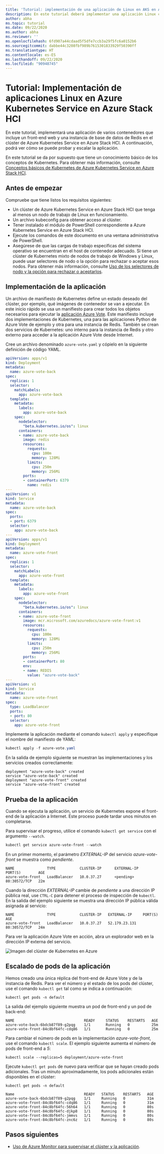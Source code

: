 ```yaml
---
title: 'Tutorial: implementación de una aplicación de Linux en AKS en Azure Stack HCI'
description: En este tutorial deberá implementar una aplicación Linux con varios contenedores en el clúster mediante una imagen personalizada que se almacena en Azure Container Registry.
author: abha
ms.topic: tutorial
ms.date: 09/22/2020
ms.author: abha
ms.reviewer: ''
ms.openlocfilehash: 6fd907a44cdaad5f5dfe7ccb3a29f5fc6a0152b6
ms.sourcegitcommit: dabbe44c3208fbf989b7615301833929f50390ff
ms.translationtype: HT
ms.contentlocale: es-ES
ms.lasthandoff: 09/22/2020
ms.locfileid: "90948745"
---
```

# <a name="tutorial-deploy-linux-applications-in-azure-kubernetes-service-on-azure-stack-hci"></a>Tutorial: Implementación de aplicaciones Linux en Azure Kubernetes Service en Azure Stack HCI

En este tutorial, implementará una aplicación de varios contenedores que incluye un front-end web y una instancia de base de datos de Redis en el clúster de Azure Kubernetes Service en Azure Stack HCI. A continuación, podrá ver cómo se puede probar y escalar la aplicación. 

En este tutorial se da por supuesto que tiene un conocimiento básico de los conceptos de Kubernetes. Para obtener más información, consulte [Conceptos básicos de Kubernetes de Azure Kubernetes Service en Azure Stack HCI](kubernetes-concepts.md).

## <a name="before-you-begin"></a>Antes de empezar

Compruebe que tiene listos los requisitos siguientes:

* Un clúster de Azure Kubernetes Service en Azure Stack HCI que tenga al menos un nodo de trabajo de Linux en funcionamiento. 
* Un archivo kubeconfig para obtener acceso al clúster.
* Tener instalado el módulo de PowerShell correspondiente a Azure Kubernetes Service en Azure Stack HCI.
* Ejecute los comandos de este documento en una ventana administrativa de PowerShell.
* Asegúrese de que las cargas de trabajo específicas del sistema operativo se encuentran en el host de contenedor adecuado. Si tiene un clúster de Kubernetes mixto de nodos de trabajo de Windows y Linux, puede usar selectores de nodo o la opción para rechazar o aceptar esos nodos. Para obtener más información, consulte [Uso de los selectores de nodo y la opción para rechazar o aceptarlos](adapt-apps-mixed-os-clusters.md).

## <a name="deploy-the-application"></a>Implementación de la aplicación

Un archivo de manifiesto de Kubernetes define un estado deseado del clúster, por ejemplo, qué imágenes de contenedor se van a ejecutar. En este inicio rápido se usa un manifiesto para crear todos los objetos necesarios para ejecutar la [aplicación Azure Vote](https://github.com/Azure-Samples/azure-voting-app-redis). Este manifiesto incluye dos implementaciones de Kubernetes, una para las aplicaciones Python de Azure Vote de ejemplo y otra para una instancia de Redis. También se crean dos servicios de Kubernetes: uno interno para la instancia de Redis y otro externo para acceder a la aplicación Azure Vote desde Internet.

Cree un archivo denominado `azure-vote.yaml` y cópielo en la siguiente definición de código YAML.

```yaml
apiVersion: apps/v1
kind: Deployment
metadata:
  name: azure-vote-back
spec:
  replicas: 1
  selector:
    matchLabels:
      app: azure-vote-back
  template:
    metadata:
      labels:
        app: azure-vote-back
    spec:
      nodeSelector:
        "beta.kubernetes.io/os": linux
      containers:
      - name: azure-vote-back
        image: redis
        resources:
          requests:
            cpu: 100m
            memory: 128Mi
          limits:
            cpu: 250m
            memory: 256Mi
        ports:
        - containerPort: 6379
          name: redis
---
apiVersion: v1
kind: Service
metadata:
  name: azure-vote-back
spec:
  ports:
  - port: 6379
  selector:
    app: azure-vote-back
---
apiVersion: apps/v1
kind: Deployment
metadata:
  name: azure-vote-front
spec:
  replicas: 1
  selector:
    matchLabels:
      app: azure-vote-front
  template:
    metadata:
      labels:
        app: azure-vote-front
    spec:
      nodeSelector:
        "beta.kubernetes.io/os": linux
      containers:
      - name: azure-vote-front
        image: mcr.microsoft.com/azuredocs/azure-vote-front:v1
        resources:
          requests:
            cpu: 100m
            memory: 128Mi
          limits:
            cpu: 250m
            memory: 256Mi
        ports:
        - containerPort: 80
        env:
        - name: REDIS
          value: "azure-vote-back"
---
apiVersion: v1
kind: Service
metadata:
  name: azure-vote-front
spec:
  type: LoadBalancer
  ports:
  - port: 80
  selector:
    app: azure-vote-front
```

Implemente la aplicación mediante el comando `kubectl apply` y especifique el nombre del manifiesto de YAML:

```PowerShell
kubectl apply -f azure-vote.yaml
```

En la salida de ejemplo siguiente se muestran las implementaciones y los servicios creados correctamente:

```output
deployment "azure-vote-back" created
service "azure-vote-back" created
deployment "azure-vote-front" created
service "azure-vote-front" created
```

## <a name="test-the-application"></a>Prueba de la aplicación

Cuando se ejecuta la aplicación, un servicio de Kubernetes expone el front-end de la aplicación a Internet. Este proceso puede tardar unos minutos en completarse.

Para supervisar el progreso, utilice el comando `kubectl get service` con el argumento `--watch`.

```PowerShell
kubectl get service azure-vote-front --watch
```

En un primer momento, el parámetro *EXTERNAL-IP* del servicio *azure-vote-front* se muestra como *pendiente*.

```output
NAME               TYPE           CLUSTER-IP      EXTERNAL-IP   PORT(S)        AGE
azure-vote-front   LoadBalancer   10.0.37.27      <pending>     80:30572/TCP   22m
```

Cuando la dirección *EXTERNAL-IP* cambie de *pendiente* a una dirección IP pública real, use `CTRL-C` para detener el proceso de inspección de `kubectl`. En la salida del ejemplo siguiente se muestra una dirección IP pública válida asignada al servicio:

```output
NAME               TYPE           CLUSTER-IP   EXTERNAL-IP     PORT(S)        AGE
azure-vote-front   LoadBalancer   10.0.37.27   52.179.23.131   80:30572/TCP   24m
```

Para ver la aplicación Azure Vote en acción, abra un explorador web en la dirección IP externa del servicio.

![Imagen del clúster de Kubernetes en Azure](media/deploy-linux-application/azure-vote.png)

## <a name="scale-application-pods"></a>Escalado de pods de la aplicación

Hemos creado una única réplica del front-end de Azure Vote y de la instancia de Redis. Para ver el número y el estado de los pods del clúster, use el comando `kubectl get` tal como se indica a continuación:

```console
kubectl get pods -n default
```

La salida del ejemplo siguiente muestra un pod de front-end y un pod de back-end:

```
NAME                                READY     STATUS    RESTARTS   AGE
azure-vote-back-6bdcb87f89-g2pqg    1/1       Running   0          25m
azure-vote-front-84c8bf64fc-cdq86   1/1       Running   0          25m
```

Para cambiar el número de pods en la implementación *azure-vote-front*, use el comando `kubectl scale`. El ejemplo siguiente aumenta el número de pods de front-end a *5*:

```console
kubectl scale --replicas=5 deployment/azure-vote-front
```

Ejecute `kubectl get pods` de nuevo para verificar que se hayan creado pods adicionales. Tras un minuto aproximadamente, los pods adicionales están disponibles en el clúster:

```console
kubectl get pods -n default

Name                                READY   STATUS    RESTARTS   AGE
azure-vote-back-6bdcb87f89-g2pqg    1/1     Running   0          31m
azure-vote-front-84c8bf64fc-cdq86   1/1     Running   0          31m
azure-vote-front-84c8bf64fc-56h64   1/1     Running   0          80s
azure-vote-front-84c8bf64fc-djkp8   1/1     Running   0          80s
azure-vote-front-84c8bf64fc-jmmvs   1/1     Running   0          80s
azure-vote-front-84c8bf64fc-znc6z   1/1     Running   0          80s
```

## <a name="next-steps"></a>Pasos siguientes

* [Uso de Azure Monitor para supervisar el clúster y la aplicación](/azure/azure-monitor/insights/container-insights-enable-arc-enabled-clusters).

